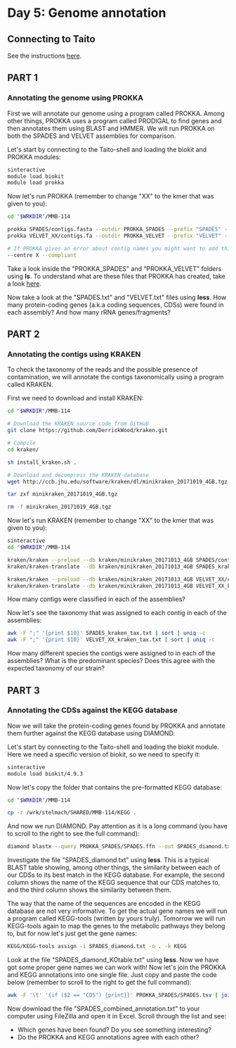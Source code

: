 # Day 5: Genome annotation

## Connecting to Taito

See the instructions [here](01-UNIX-and-CSC.md#connecting-to-taito).

## PART 1

### Annotating the genome using PROKKA

First we will annotate our genome using a program called PROKKA. Among other things, PROKKA uses a program called PRODIGAL to find genes and then annotates them using BLAST and HMMER. We will run PROKKA on both the SPADES and VELVET assemblies for comparison.  

Let's start by connecting to the Taito-shell and loading the biokit and PROKKA modules:

```bash
sinteractive
module load biokit
module load prokka
```

Now let's run PROKKA (remember to change "XX" to the kmer that was given to you):

```bash
cd "$WRKDIR"/MMB-114

prokka SPADES/contigs.fasta --outdir PROKKA_SPADES --prefix "SPADES" --cpus 4
prokka VELVET_XX/contigs.fa --outdir PROKKA_VELVET --prefix "VELVET" --cpus 4

# If PROKKA gives an error about contig names you might want to add this to the command:
--centre X --compliant
```

Take a look inside the "PROKKA_SPADES" and "PROKKA_VELVET" folders using **ls**. To understand what are these files that PROKKA has created, take a look [here](https://github.com/tseemann/prokka#output-files).

Now take a look at the "SPADES.txt" and "VELVET.txt" files using **less**. How many protein-coding genes (a.k.a coding sequences, CDSs) were found in each assembly? And how many rRNA genes/fragments?

## PART 2

### Annotating the contigs using KRAKEN

To check the taxonomy of the reads and the possible presence of contamination, we will annotate the contigs taxonomically using a program called KRAKEN.  

First we need to download and install KRAKEN:

```bash
cd "$WRKDIR"/MMB-114

# Download the KRAKEN source code from GitHub
git clone https://github.com/DerrickWood/kraken.git

# Compile
cd kraken/

sh install_kraken.sh .

# Download and decompress the KRAKEN database
wget http://ccb.jhu.edu/software/kraken/dl/minikraken_20171019_4GB.tgz

tar zxf minikraken_20171019_4GB.tgz

rm -f minikraken_20171019_4GB.tgz
```

Now let's run KRAKEN (remember to change "XX" to the kmer that was given to you):

```bash
sinteractive
cd "$WRKDIR"/MMB-114

kraken/kraken --preload --db kraken/minikraken_20171013_4GB SPADES/contigs.fasta --output SPADES_kraken.txt --threads 4
kraken/kraken-translate --db kraken/minikraken_20171013_4GB SPADES_kraken.txt > SPADES_kraken_tax.txt

kraken/kraken --preload --db kraken/minikraken_20171013_4GB VELVET_XX/contigs.fa --output VELVET_XX_kraken.txt --threads 4
kraken/kraken-translate --db kraken/minikraken_20171013_4GB VELVET_XX_kraken.txt > VELVET_XX_kraken_tax.txt
```

How many contigs were classified in each of the assemblies?

Now let's see the taxonomy that was assigned to each contig in each of the assemblies:

```bash
awk -F ";" '{print $10}' SPADES_kraken_tax.txt | sort | uniq -c
awk -F ";" '{print $10}' VELVET_XX_kraken_tax.txt | sort | uniq -c
```
How many different species the contigs were assigned to in each of the assemblies? What is the predominant species? Does this agree with the expected taxonomy of our strain?

## PART 3

### Annotating the CDSs against the KEGG database

Now we will take the protein-coding genes found by PROKKA and annotate them further against the KEGG database using DIAMOND.  

Let's start by connecting to the Taito-shell and loading the biokit module. Here we need a specific version of biokit, so we need to specify it:

```bash
sinteractive
module load biokit/4.9.3
```

Now let's copy the folder that contains the pre-formatted KEGG database:

```bash
cd "$WRKDIR"/MMB-114

cp -r /wrk/stelmach/SHARED/MMB-114/KEGG .
```

And now we run DIAMOND. Pay attention as it is a long command (you have to scroll to the right to see the full command):

```bash
diamond blastx --query PROKKA_SPADES/SPADES.ffn --out SPADES_diamond.txt --db KEGG/KEGGdb --outfmt 6 --max-target-seqs 1 --max-hsps 1 --threads 4
```

Investigate the file "SPADES_diamond.txt" using **less**. This is a typical BLAST table showing, among other things, the similarity between each of our CDSs to its best match in the KEGG database. For example, the second column shows the name of the KEGG sequence that our CDS matches to, and the third column shows the similarity between them.

The way that the name of the sequences are encoded in the KEGG database are not very informative. To get the actual gene names we will run a program called KEGG-tools (written by yours truly). Tomorrow we will run KEGG-tools again to map the genes to the metabolic pathways they belong to, but for now let's just get the gene names:

```bash
KEGG/KEGG-tools assign -i SPADES_diamond.txt -o . -k KEGG
```

Look at the file "SPADES_diamond_KOtable.txt" using **less**. Now we have got some proper gene names we can work with! Now let's join the PROKKA and KEGG annotations into one single file. Just copy and paste the code below (remember to scroll to the right to get the full command):

```bash
awk -F '\t' '{if ($2 == "CDS") {print}}' PROKKA_SPADES/SPADES.tsv | join -1 1 -2 1 -a 1 -t $'\t' - <(cut -f 1,4 SPADES_diamond_KOtable.txt) > SPADES_combined_annotation.txt
```

Now download the file "SPADES_combined_annotation.txt" to your computer using FileZilla and open it in Excel. Scroll through the list and see:
* Which genes have been found? Do you see something interesting?
* Do the PROKKA and KEGG annotations agree with each other?

